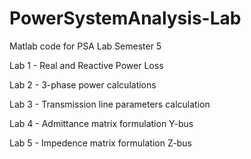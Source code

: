 # PowerSystemAnalysis-Lab
Matlab code for PSA Lab Semester 5

Lab 1 - Real and Reactive Power Loss

Lab 2 - 3-phase power calculations

Lab 3 - Transmission line parameters calculation

Lab 4 - Admittance matrix formulation Y-bus

Lab 5 - Impedence matrix formulation Z-bus

